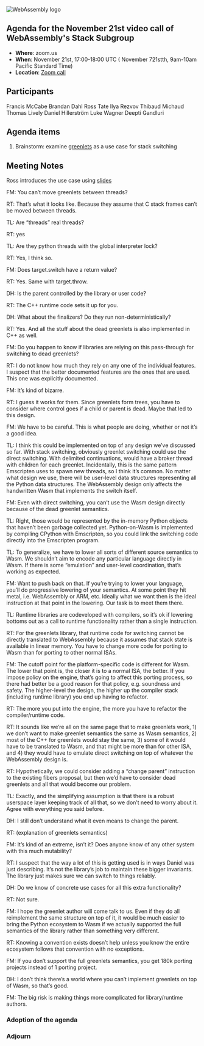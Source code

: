 ![WebAssembly logo](/images/WebAssembly.png)

## Agenda for the November 21st video call of WebAssembly's Stack Subgroup

- **Where**: zoom.us
- **When**:  November 21st, 17:00-18:00 UTC ( November 721stth, 9am-10am Pacific Standard Time)
- **Location**: [Zoom call](https://zoom.us/j/91846860726?pwd=NVVNVmpvRVVFQkZTVzZ1dTFEcXgrdz09)


## Participants
Francis McCabe
Brandan Dahl
Ross Tate
Ilya Rezvov
Thibaud Michaud
Thomas Lively
Daniel Hillerström
Luke Wagner
Deepti Gandluri


## Agenda items

1. Brainstorm: examine [greenlets](https://github.com/python-greenlet/greenlet) as a use case for stack switching


## Meeting Notes

Ross introduces the use case using [slides]()

FM: You can’t move greenlets between threads?

RT: That’s what it looks like. Because they assume that C stack frames can’t be moved between threads.

TL: Are “threads” real threads?

RT: yes

TL: Are they python threads with the global interpreter lock?

RT: Yes, I think so.

FM: Does target.switch have a return value?

RT: Yes. Same with target.throw.

DH: Is the parent controlled by the library or user code?

RT: The C++ runtime code sets it up for you.

DH: What about the finalizers? Do they run non-deterministically?

RT: Yes. And all the stuff about the dead greenlets is also implemented in C++ as well.

FM: Do you happen to know if libraries are relying on this pass-through for switching to dead greenlets?

RT: I do not know how much they rely on any one of the individual features. I suspect that the better documented features are the ones that are used. This one was explicitly documented.

FM: It’s kind of bizarre.

RT: I guess it works for them. Since greenlets form trees, you have to consider where control goes if a child or parent is dead. Maybe that led to this design.

FM: We have to be careful. This is what people are doing, whether or not it’s a good idea.

TL: I think this could be implemented on top of any design we’ve discussed so far. With stack switching, obviously greenlet switching could use the direct switching. With delimited continuations, would have a broker thread with children for each greenlet. Incidentally, this is the same pattern Emscripten uses to spawn new threads, so I think it’s common. No matter what design we use, there will be user-level data structures representing all the Python data structures. The WebAssembly design only affects the handwritten Wasm that implements the switch itself.

FM: Even with direct switching, you can’t use the Wasm design directly because of the dead greenlet semantics.

TL: Right, those would be represented by the in-memory Python objects that haven’t been garbage collected yet. Python-on-Wasm is implemented by compiling CPython with Emscripten, so you could link the switching code directly into the Emscripten program.

TL: To generalize, we have to lower all sorts of different source semantics to Wasm. We shouldn’t aim to encode any particular language directly in Wasm. If there is some “emulation” and user-level coordination, that’s working as expected.

FM: Want to push back on that. If you’re trying to lower your language, you’ll do progressive lowering of your semantics. At some point they hit metal, i.e. WebAssembly or ARM, etc. Ideally what we want then is the ideal instruction at that point in the lowering. Our task is to meet them there.

TL: Runtime libraries are codeveloped with compilers, so it’s ok if lowering bottoms out as a call to runtime functionality rather than a single instruction.

RT: For the greenlets library, that runtime code for switching cannot be directly translated to WebAssembly because it assumes that stack state is available in linear memory. You have to change more code for porting to Wasm than for porting to other normal ISAs.

FM: The cutoff point for the platform-specific code is different for Wasm. The lower that point is, the closer it is to a normal ISA, the better. If you impose policy on the engine, that’s going to affect this porting process, so there had better be a good reason for that policy, e.g. soundness and safety. The higher-level the design, the higher up the compiler stack (including runtime library) you end up having to refactor.

RT: The more you put into the engine, the more you have to refactor the compiler/runtime code.

RT: It sounds like we’re all on the same page that to make greenlets work, 1) we don’t want to make greenlet semantics the same as Wasm semantics, 2) most of the C++ for greenlets would stay the same, 3) some of it would have to be translated to Wasm, and that might be more than for other ISA, and 4) they would have to emulate direct switching on top of whatever the WebAssembly design is.

RT: Hypothetically, we could consider adding a “change parent” instruction to the existing fibers proposal, but then we’d have to consider dead greenlets and all that would become our problem.

TL: Exactly, and the simplifying assumption is that there is a robust userspace layer keeping track of all that, so we don’t need to worry about it. Agree with everything you said before.

DH: I still don’t understand what it even means to change the parent.

RT: (explanation of greenlets semantics)

FM: It’s kind of an extreme, isn’t it? Does anyone know of any other system with this much mutability?

RT: I suspect that the way a lot of this is getting used is in ways Daniel was just describing. It’s not the library’s job to maintain these bigger invariants. The library just makes sure we can switch to things reliably.

DH: Do we know of concrete use cases for all this extra functionality?

RT: Not sure.

FM: I hope the greenlet author will come talk to us. Even if they do all reimplement the same structure on top of it, it would be much easier to bring the Python ecosystem to Wasm if we actually supported the full semantics of the library rather than something very different.

RT: Knowing a convention exists doesn’t help unless you know the entire ecosystem follows that convention with no exceptions.

FM: If you don’t support the full greenlets semantics, you get 180k porting projects instead of 1 porting project.

DH: I don’t think there’s a world where you can’t implement greenlets on top of Wasm, so that’s good.

FM: The big risk is making things more complicated for library/runtime authors.

### Adoption of the agenda

### Adjourn

